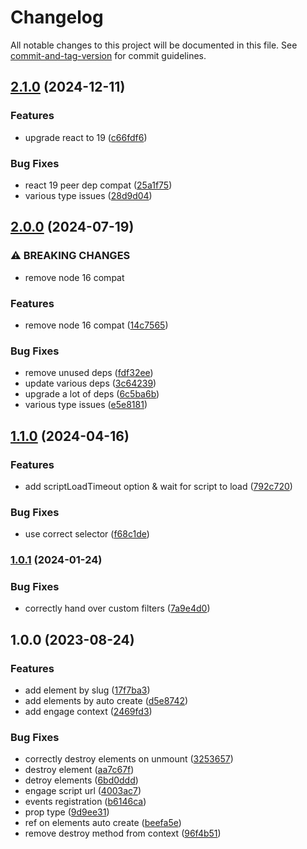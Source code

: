 # Changelog

All notable changes to this project will be documented in this file. See [commit-and-tag-version](https://github.com/absolute-version/commit-and-tag-version) for commit guidelines.

## [2.1.0](https://github.com/p3ol/react-engage/compare/v2.0.0...v2.1.0) (2024-12-11)


### Features

* upgrade react to 19 ([c66fdf6](https://github.com/p3ol/react-engage/commit/c66fdf6406ebaf6e55b991c3413843022c08897d))


### Bug Fixes

* react 19 peer dep compat ([25a1f75](https://github.com/p3ol/react-engage/commit/25a1f751bc46592c8c732476fb644f7006fb8d9e))
* various type issues ([28d9d04](https://github.com/p3ol/react-engage/commit/28d9d04759805e9b5866f57e66ebc85df7c6cf19))

## [2.0.0](https://github.com/p3ol/react-engage/compare/v1.1.0...v2.0.0) (2024-07-19)


### ⚠ BREAKING CHANGES

* remove node 16 compat

### Features

* remove node 16 compat ([14c7565](https://github.com/p3ol/react-engage/commit/14c75655d8762caaf6dbb6234a74cbe8dc7cd963))


### Bug Fixes

* remove unused deps ([fdf32ee](https://github.com/p3ol/react-engage/commit/fdf32ee0fdce404dc193c5b571481764e29a60e0))
* update various deps ([3c64239](https://github.com/p3ol/react-engage/commit/3c64239638f7c756c1087a2a4be2a4dd96e6d983))
* upgrade a lot of deps ([6c5ba6b](https://github.com/p3ol/react-engage/commit/6c5ba6bb050d5a53c469da5dea1ac169f51da518))
* various type issues ([e5e8181](https://github.com/p3ol/react-engage/commit/e5e81815b5a0773cc0e70c4bf0df951f034b8eb9))

## [1.1.0](https://github.com/p3ol/react-engage/compare/v1.0.1...v1.1.0) (2024-04-16)


### Features

* add scriptLoadTimeout option & wait for script to load ([792c720](https://github.com/p3ol/react-engage/commit/792c7208f9f0ade225d7a322f511f97d292ef90f))


### Bug Fixes

* use correct selector ([f68c1de](https://github.com/p3ol/react-engage/commit/f68c1deb21878779ad91636c81254672ac1f0aa8))

### [1.0.1](https://github.com/p3ol/react-engage/compare/v1.0.0...v1.0.1) (2024-01-24)


### Bug Fixes

* correctly hand over custom filters ([7a9e4d0](https://github.com/p3ol/react-engage/commit/7a9e4d030068073dc8f245a8a4fc81cc43106cfd))

## 1.0.0 (2023-08-24)


### Features

* add element by slug ([17f7ba3](https://github.com/p3ol/react-engage/commit/17f7ba37a33038b21e16e3d0bfe491f010aac9af))
* add elements by auto create ([d5e8742](https://github.com/p3ol/react-engage/commit/d5e874208c1b86647f04fcb78309e09624e93f15))
* add engage context ([2469fd3](https://github.com/p3ol/react-engage/commit/2469fd34b2f0ffb30feb5da4f0082c2ffeafbb43))


### Bug Fixes

* correctly destroy elements on unmount ([3253657](https://github.com/p3ol/react-engage/commit/325365793f8bd726912ae6765e815ab63f0d2dd9))
* destroy element ([aa7c67f](https://github.com/p3ol/react-engage/commit/aa7c67fbf1ec3eb99f18da8e30cbad80d151132c))
* detroy elements ([6bd0ddd](https://github.com/p3ol/react-engage/commit/6bd0ddd90b03944c2ddf551bf5f57436f23a3008))
* engage script url ([4003ac7](https://github.com/p3ol/react-engage/commit/4003ac76bb5ea9b4a79c579e0d49217ac620d01e))
* events registration ([b6146ca](https://github.com/p3ol/react-engage/commit/b6146cabd036134ed39fd28f410353d9a4fc1b40))
* prop type ([9d9ee31](https://github.com/p3ol/react-engage/commit/9d9ee31f76883dc866c81d24a4feb58ad8fae43b))
* ref on elements auto create ([beefa5e](https://github.com/p3ol/react-engage/commit/beefa5e29b85b811a4bd02c65b0416de029f11a6))
* remove destroy method from context ([96f4b51](https://github.com/p3ol/react-engage/commit/96f4b51c4e3844047706de3fff32759fba5bdf21))
